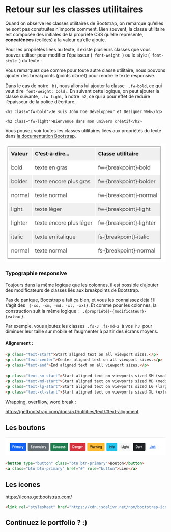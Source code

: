 # Retour sur les classes utilitaires

Quand on observe les classes utilitaires de Bootstrap, on remarque qu’elles ne sont pas construites n’importe comment. Bien souvent, la classe utilitaire est composée des initiales de la propriété CSS qu’elle représente, **concaténées** (collées) à la valeur qu’elle ajoute.

Pour les propriétés liées au texte, il existe plusieurs classes que vous pouvez utiliser pour modifier l’épaisseur (  `font-weight`  ) ou le style (  `font-style`  ) du texte :

Vous remarquez que comme pour toute autre classe utilitaire, nous pouvons ajouter des breakpoints (points d’arrêt) pour rendre le texte responsive.

Dans le cas de notre   `h1`, nous allons lui ajouter la classe   `.fw-bold`, ce qui veut dire  `font-weight: bold;`. En suivant cette logique, on peut ajouter la classe suivante,  `.fw-light`, à notre  `h2`, ce qui a pour effet de réduire l’épaisseur de la police d’écriture.

```
<h1 class="fw-bold">Je suis John Doe Développeur et Designer Web</h1>
```

```
<h2 class="fw-light">Bienvenue dans mon univers créatif</h2>
```

Vous pouvez voir toutes les classes utilitaires liées aux propriétés du texte dans [la documentation Bootstrap](https://getbootstrap.com/docs/5.0/utilities/text/#font-weight-and-italics).

![[font.png]](./img/font.png)

### Typographie responsive

Toujours dans la même logique que les colonnes, il est possible d’ajouter des modificateurs de classes liés aux breakpoints de Bootstrap.

Pas de panique, Bootstrap a fait ça bien, et vous les connaissez déjà ! Il s’agit des   `{-xs, -sm, -md, -xl, -xxl}`. Et comme pour les colonnes, la construction suit la même logique :   `.{propriété}-{modificateur}-{valeur}`.

Par exemple, vous ajoutez les classes  `.fs-3 .fs-md-2`  à vos  `h3`  pour diminuer leur taille sur mobile et l’augmenter à partir des écrans moyens.

#### Alignement :

```html
<p class="text-start">Start aligned text on all viewport sizes.</p>
<p class="text-center">Center aligned text on all viewport sizes.</p>
<p class="text-end">End aligned text on all viewport sizes.</p>

<p class="text-sm-start">Start aligned text on viewports sized SM (small) or wider.</p>
<p class="text-md-start">Start aligned text on viewports sized MD (medium) or wider.</p>
<p class="text-lg-start">Start aligned text on viewports sized LG (large) or wider.</p>
<p class="text-xl-start">Start aligned text on viewports sized XL (extra-large) or wider.</p>
```

Wrapping, overfllow, word break :

https://getbootstrap.com/docs/5.0/utilities/text/#text-alignment

## Les boutons

![[button.png]](./img/button.png)

```html
<button type="button" class="btn btn-primary">Bouton</button>
<a class="btn btn-primary" href="#" role="button">Lien</a>
```


## Les icones

https://icons.getbootstrap.com/

```html
<link rel="stylesheet" href="https://cdn.jsdelivr.net/npm/bootstrap-icons@1.5.0/font/bootstrap-icons.css">
```

## Continuez le portfolio ? :)